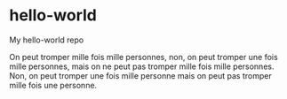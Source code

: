 # hello-world
My hello-world repo

On peut tromper mille fois mille personnes, non, on peut tromper une fois mille personnes, mais on ne peut pas tromper mille fois mille personnes. Non, on peut tromper une fois mille personne mais on peut pas tromper mille fois une personne.
